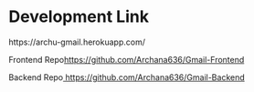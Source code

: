 <h1 align="left">Development Link</h1>
<div>
https://archu-gmail.herokuapp.com/
 </div>



<p dir="auto">Frontend Repo<a href="https://github.com/Archana636/Gmail-Frontend">https://github.com/Archana636/Gmail-Frontend</a></p>
<p dir="auto">Backend Repo<a href=" https://github.com/Archana636/Gmail-Backend"> https://github.com/Archana636/Gmail-Backend</a></p>

